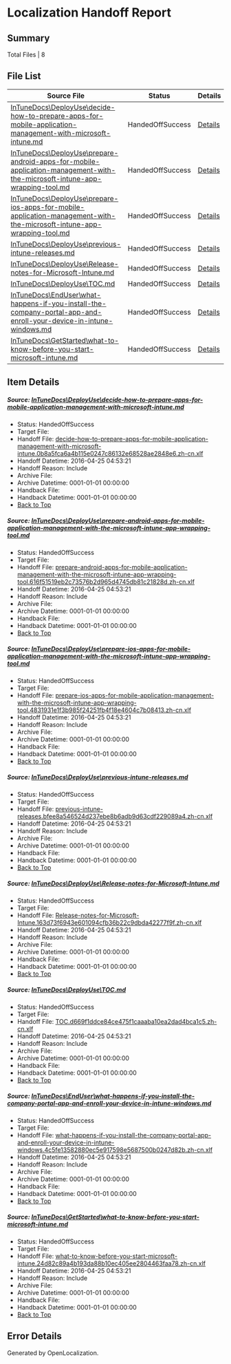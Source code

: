 # <a name='report-top'></a> Localization Handoff Report

## Summary
 Total Files | 8

## File List
 Source File | Status | Details 
 ----------- | ------ | ------- 
 [InTuneDocs\DeployUse\decide-how-to-prepare-apps-for-mobile-application-management-with-microsoft-intune.md](https://github.com/Microsoft/IntuneDocs-pr/blob/876e22c9ed96073a95fa880eb73c4e8c0a6c46ef/InTuneDocs/DeployUse/decide-how-to-prepare-apps-for-mobile-application-management-with-microsoft-intune.md) | HandedOffSuccess | [Details](#dd28b1d06e04ba992e10a87780402d972a03d70029)
 [InTuneDocs\DeployUse\prepare-android-apps-for-mobile-application-management-with-the-microsoft-intune-app-wrapping-tool.md](https://github.com/Microsoft/IntuneDocs-pr/blob/876e22c9ed96073a95fa880eb73c4e8c0a6c46ef/InTuneDocs/DeployUse/prepare-android-apps-for-mobile-application-management-with-the-microsoft-intune-app-wrapping-tool.md) | HandedOffSuccess | [Details](#2c2ccd901672b82087fd7f5dedfcb98a8ef608d9248)
 [InTuneDocs\DeployUse\prepare-ios-apps-for-mobile-application-management-with-the-microsoft-intune-app-wrapping-tool.md](https://github.com/Microsoft/IntuneDocs-pr/blob/876e22c9ed96073a95fa880eb73c4e8c0a6c46ef/InTuneDocs/DeployUse/prepare-ios-apps-for-mobile-application-management-with-the-microsoft-intune-app-wrapping-tool.md) | HandedOffSuccess | [Details](#2e1e62fb930886015fcfdbc38bf1540ab09c094f250)
 [InTuneDocs\DeployUse\previous-intune-releases.md](https://github.com/Microsoft/IntuneDocs-pr/blob/ed83fcc40e93efdd1be660bb667883c7301d1796/InTuneDocs/DeployUse/previous-intune-releases.md) | HandedOffSuccess | [Details](#6ff16d1bc7200f4e22240af12275dd904f7456ff251)
 [InTuneDocs\DeployUse\Release-notes-for-Microsoft-Intune.md](https://github.com/Microsoft/IntuneDocs-pr/blob/876e22c9ed96073a95fa880eb73c4e8c0a6c46ef/InTuneDocs/DeployUse/Release-notes-for-Microsoft-Intune.md) | HandedOffSuccess | [Details](#4af2adbb65f054ae539aade29a81800bdd9bab3f256)
 [InTuneDocs\DeployUse\TOC.md](https://github.com/Microsoft/IntuneDocs-pr/blob/94c6c408134b28c5b33b3e8e6547df6abae8e0f4/InTuneDocs/DeployUse/TOC.md) | HandedOffSuccess | [Details](#4d32c7fdae6b97c1f7a8cfd7cbc709227e7eedfa277)
 [InTuneDocs\EndUser\what-happens-if-you-install-the-company-portal-app-and-enroll-your-device-in-intune-windows.md](https://github.com/Microsoft/IntuneDocs-pr/blob/876e22c9ed96073a95fa880eb73c4e8c0a6c46ef/InTuneDocs/EndUser/what-happens-if-you-install-the-company-portal-app-and-enroll-your-device-in-intune-windows.md) | HandedOffSuccess | [Details](#ce70b79d5ef4d696ff8f79b3a31fc73a81839363475)
 [InTuneDocs\GetStarted\what-to-know-before-you-start-microsoft-intune.md](https://github.com/Microsoft/IntuneDocs-pr/blob/876e22c9ed96073a95fa880eb73c4e8c0a6c46ef/InTuneDocs/GetStarted/what-to-know-before-you-start-microsoft-intune.md) | HandedOffSuccess | [Details](#7517f533098b6d42602708359ac277e3c961c3a8546)

## Item Details
##### <a name='dd28b1d06e04ba992e10a87780402d972a03d70029'></a> Source: [InTuneDocs\DeployUse\decide-how-to-prepare-apps-for-mobile-application-management-with-microsoft-intune.md](https://github.com/Microsoft/IntuneDocs-pr/blob/876e22c9ed96073a95fa880eb73c4e8c0a6c46ef/InTuneDocs/DeployUse/decide-how-to-prepare-apps-for-mobile-application-management-with-microsoft-intune.md)
* Status: HandedOffSuccess
* Target File: 
* Handoff File: [decide-how-to-prepare-apps-for-mobile-application-management-with-microsoft-intune.0b8a5fca6a4b115e0247c86132e68528ae2848e6.zh-cn.xlf](https://github.com/Microsoft/EM.handoff/blob/5fde028840f63451c9097741aa435059cd975b13/ol-handoff/Microsoft/IntuneDocs-pr.zh-cn/master/decide-how-to-prepare-apps-for-mobile-application-management-with-microsoft-intune.0b8a5fca6a4b115e0247c86132e68528ae2848e6.zh-cn.xlf)
* Handoff Datetime: 2016-04-25 04:53:21
* Handoff Reason: Include
* Archive File: 
* Archive Datetime: 0001-01-01 00:00:00
* Handback File: 
* Handback Datetime: 0001-01-01 00:00:00
* [Back to Top](#report-top)

##### <a name='2c2ccd901672b82087fd7f5dedfcb98a8ef608d9248'></a> Source: [InTuneDocs\DeployUse\prepare-android-apps-for-mobile-application-management-with-the-microsoft-intune-app-wrapping-tool.md](https://github.com/Microsoft/IntuneDocs-pr/blob/876e22c9ed96073a95fa880eb73c4e8c0a6c46ef/InTuneDocs/DeployUse/prepare-android-apps-for-mobile-application-management-with-the-microsoft-intune-app-wrapping-tool.md)
* Status: HandedOffSuccess
* Target File: 
* Handoff File: [prepare-android-apps-for-mobile-application-management-with-the-microsoft-intune-app-wrapping-tool.616f51519eb2c73576b2d965d4745db81c21828d.zh-cn.xlf](https://github.com/Microsoft/EM.handoff/blob/5fde028840f63451c9097741aa435059cd975b13/ol-handoff/Microsoft/IntuneDocs-pr.zh-cn/master/prepare-android-apps-for-mobile-application-management-with-the-microsoft-intune-app-wrapping-tool.616f51519eb2c73576b2d965d4745db81c21828d.zh-cn.xlf)
* Handoff Datetime: 2016-04-25 04:53:21
* Handoff Reason: Include
* Archive File: 
* Archive Datetime: 0001-01-01 00:00:00
* Handback File: 
* Handback Datetime: 0001-01-01 00:00:00
* [Back to Top](#report-top)

##### <a name='2e1e62fb930886015fcfdbc38bf1540ab09c094f250'></a> Source: [InTuneDocs\DeployUse\prepare-ios-apps-for-mobile-application-management-with-the-microsoft-intune-app-wrapping-tool.md](https://github.com/Microsoft/IntuneDocs-pr/blob/876e22c9ed96073a95fa880eb73c4e8c0a6c46ef/InTuneDocs/DeployUse/prepare-ios-apps-for-mobile-application-management-with-the-microsoft-intune-app-wrapping-tool.md)
* Status: HandedOffSuccess
* Target File: 
* Handoff File: [prepare-ios-apps-for-mobile-application-management-with-the-microsoft-intune-app-wrapping-tool.4831931e1f3b985f24251fb4f18e4604c7b08413.zh-cn.xlf](https://github.com/Microsoft/EM.handoff/blob/5fde028840f63451c9097741aa435059cd975b13/ol-handoff/Microsoft/IntuneDocs-pr.zh-cn/master/prepare-ios-apps-for-mobile-application-management-with-the-microsoft-intune-app-wrapping-tool.4831931e1f3b985f24251fb4f18e4604c7b08413.zh-cn.xlf)
* Handoff Datetime: 2016-04-25 04:53:21
* Handoff Reason: Include
* Archive File: 
* Archive Datetime: 0001-01-01 00:00:00
* Handback File: 
* Handback Datetime: 0001-01-01 00:00:00
* [Back to Top](#report-top)

##### <a name='6ff16d1bc7200f4e22240af12275dd904f7456ff251'></a> Source: [InTuneDocs\DeployUse\previous-intune-releases.md](https://github.com/Microsoft/IntuneDocs-pr/blob/ed83fcc40e93efdd1be660bb667883c7301d1796/InTuneDocs/DeployUse/previous-intune-releases.md)
* Status: HandedOffSuccess
* Target File: 
* Handoff File: [previous-intune-releases.bfee8a546524d237ebe8b6adb9d63cdf229089a4.zh-cn.xlf](https://github.com/Microsoft/EM.handoff/blob/5fde028840f63451c9097741aa435059cd975b13/ol-handoff/Microsoft/IntuneDocs-pr.zh-cn/master/previous-intune-releases.bfee8a546524d237ebe8b6adb9d63cdf229089a4.zh-cn.xlf)
* Handoff Datetime: 2016-04-25 04:53:21
* Handoff Reason: Include
* Archive File: 
* Archive Datetime: 0001-01-01 00:00:00
* Handback File: 
* Handback Datetime: 0001-01-01 00:00:00
* [Back to Top](#report-top)

##### <a name='4af2adbb65f054ae539aade29a81800bdd9bab3f256'></a> Source: [InTuneDocs\DeployUse\Release-notes-for-Microsoft-Intune.md](https://github.com/Microsoft/IntuneDocs-pr/blob/876e22c9ed96073a95fa880eb73c4e8c0a6c46ef/InTuneDocs/DeployUse/Release-notes-for-Microsoft-Intune.md)
* Status: HandedOffSuccess
* Target File: 
* Handoff File: [Release-notes-for-Microsoft-Intune.163d73f6943e601094cfb36b22c9dbda42277f9f.zh-cn.xlf](https://github.com/Microsoft/EM.handoff/blob/5fde028840f63451c9097741aa435059cd975b13/ol-handoff/Microsoft/IntuneDocs-pr.zh-cn/master/Release-notes-for-Microsoft-Intune.163d73f6943e601094cfb36b22c9dbda42277f9f.zh-cn.xlf)
* Handoff Datetime: 2016-04-25 04:53:21
* Handoff Reason: Include
* Archive File: 
* Archive Datetime: 0001-01-01 00:00:00
* Handback File: 
* Handback Datetime: 0001-01-01 00:00:00
* [Back to Top](#report-top)

##### <a name='4d32c7fdae6b97c1f7a8cfd7cbc709227e7eedfa277'></a> Source: [InTuneDocs\DeployUse\TOC.md](https://github.com/Microsoft/IntuneDocs-pr/blob/94c6c408134b28c5b33b3e8e6547df6abae8e0f4/InTuneDocs/DeployUse/TOC.md)
* Status: HandedOffSuccess
* Target File: 
* Handoff File: [TOC.d669f1ddce84ce475f1caaaba10ea2dad4bca1c5.zh-cn.xlf](https://github.com/Microsoft/EM.handoff/blob/5fde028840f63451c9097741aa435059cd975b13/ol-handoff/Microsoft/IntuneDocs-pr.zh-cn/master/TOC.d669f1ddce84ce475f1caaaba10ea2dad4bca1c5.zh-cn.xlf)
* Handoff Datetime: 2016-04-25 04:53:21
* Handoff Reason: Include
* Archive File: 
* Archive Datetime: 0001-01-01 00:00:00
* Handback File: 
* Handback Datetime: 0001-01-01 00:00:00
* [Back to Top](#report-top)

##### <a name='ce70b79d5ef4d696ff8f79b3a31fc73a81839363475'></a> Source: [InTuneDocs\EndUser\what-happens-if-you-install-the-company-portal-app-and-enroll-your-device-in-intune-windows.md](https://github.com/Microsoft/IntuneDocs-pr/blob/876e22c9ed96073a95fa880eb73c4e8c0a6c46ef/InTuneDocs/EndUser/what-happens-if-you-install-the-company-portal-app-and-enroll-your-device-in-intune-windows.md)
* Status: HandedOffSuccess
* Target File: 
* Handoff File: [what-happens-if-you-install-the-company-portal-app-and-enroll-your-device-in-intune-windows.4c5fe13582880ec5e917598e5687500b0247d82b.zh-cn.xlf](https://github.com/Microsoft/EM.handoff/blob/5fde028840f63451c9097741aa435059cd975b13/ol-handoff/Microsoft/IntuneDocs-pr.zh-cn/master/what-happens-if-you-install-the-company-portal-app-and-enroll-your-device-in-intune-windows.4c5fe13582880ec5e917598e5687500b0247d82b.zh-cn.xlf)
* Handoff Datetime: 2016-04-25 04:53:21
* Handoff Reason: Include
* Archive File: 
* Archive Datetime: 0001-01-01 00:00:00
* Handback File: 
* Handback Datetime: 0001-01-01 00:00:00
* [Back to Top](#report-top)

##### <a name='7517f533098b6d42602708359ac277e3c961c3a8546'></a> Source: [InTuneDocs\GetStarted\what-to-know-before-you-start-microsoft-intune.md](https://github.com/Microsoft/IntuneDocs-pr/blob/876e22c9ed96073a95fa880eb73c4e8c0a6c46ef/InTuneDocs/GetStarted/what-to-know-before-you-start-microsoft-intune.md)
* Status: HandedOffSuccess
* Target File: 
* Handoff File: [what-to-know-before-you-start-microsoft-intune.24d82c89a4b193da88b10ec405ee2804463faa78.zh-cn.xlf](https://github.com/Microsoft/EM.handoff/blob/5fde028840f63451c9097741aa435059cd975b13/ol-handoff/Microsoft/IntuneDocs-pr.zh-cn/master/what-to-know-before-you-start-microsoft-intune.24d82c89a4b193da88b10ec405ee2804463faa78.zh-cn.xlf)
* Handoff Datetime: 2016-04-25 04:53:21
* Handoff Reason: Include
* Archive File: 
* Archive Datetime: 0001-01-01 00:00:00
* Handback File: 
* Handback Datetime: 0001-01-01 00:00:00
* [Back to Top](#report-top)


## Error Details

Generated by OpenLocalization.

